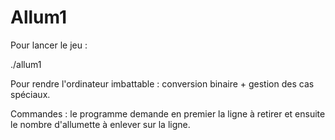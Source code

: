 # Allum1

Pour lancer le jeu :

./allum1 

Pour rendre l'ordinateur imbattable :
  conversion binaire + gestion des cas spéciaux.

Commandes :
le programme demande en premier la ligne à retirer et ensuite le nombre d'allumette à enlever sur la ligne.
